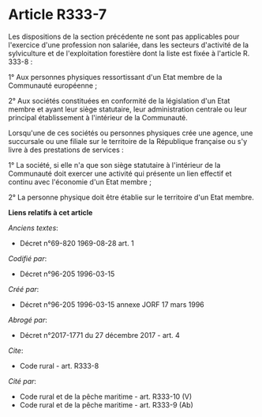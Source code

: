 # Article R333-7

Les dispositions de la section précédente ne sont pas applicables pour l'exercice d'une profession non salariée, dans les
secteurs d'activité de la sylviculture et de l'exploitation forestière dont la liste est fixée à l'article R. 333-8 : 

1° Aux personnes physiques ressortissant d'un Etat membre de la Communauté européenne ; 

2° Aux sociétés constituées en conformité de la législation d'un Etat membre et ayant leur siège statutaire, leur
administration centrale ou leur principal établissement à l'intérieur de la Communauté. 

Lorsqu'une de ces sociétés ou personnes physiques crée une agence, une succursale ou une filiale sur le territoire de la
République française ou s'y livre à des prestations de services : 

1° La société, si elle n'a que son siège statutaire à l'intérieur de la Communauté doit exercer une activité qui présente un
lien effectif et continu avec l'économie d'un Etat membre ; 

2° La personne physique doit être établie sur le territoire d'un Etat membre.

**Liens relatifs à cet article**

_Anciens textes_:

  - Décret n°69-820 1969-08-28 art. 1

_Codifié par_:

  - Décret n°96-205 1996-03-15

_Créé par_:

  - Décret n°96-205 1996-03-15 annexe JORF 17 mars 1996

_Abrogé par_:

  - Décret n°2017-1771 du 27 décembre 2017 - art. 4

_Cite_:

  - Code rural - art. R333-8

_Cité par_:

  - Code rural et de la pêche maritime - art. R333-10 (V)
  - Code rural et de la pêche maritime - art. R333-9 (Ab)
